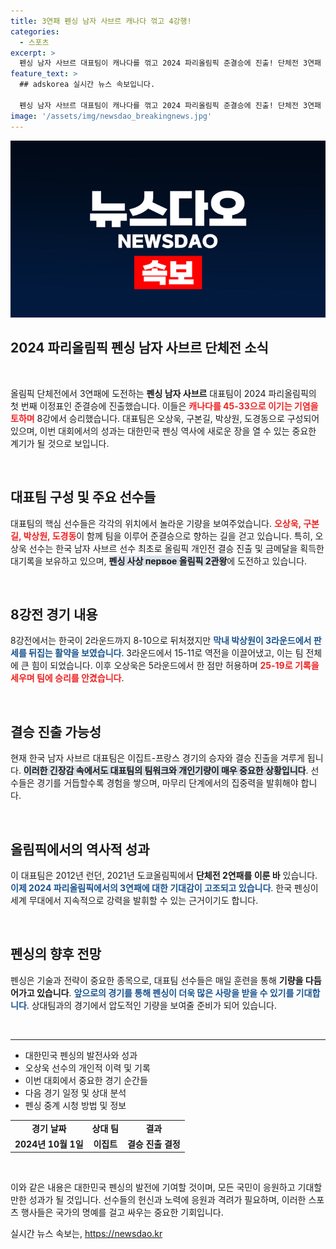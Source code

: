 ```yaml
---
title: 3연패 펜싱 남자 사브르 캐나다 꺾고 4강행!
categories:
  - 스포츠
excerpt: >
  펜싱 남자 사브르 대표팀이 캐나다를 꺾고 2024 파리올림픽 준결승에 진출! 단체전 3연패 도전에 나선 이들은 오상욱의 역대급 활약으로 경기의 흐름을 뒤집으며 승리를 거머쥐었다. 결승 진출의 주인공은 누구일지 기대가 모인다!
feature_text: >
  ## adskorea 실시간 뉴스 속보입니다.

  펜싱 남자 사브르 대표팀이 캐나다를 꺾고 2024 파리올림픽 준결승에 진출! 단체전 3연패 도전에 나선 이들은 오상욱의 역대급 활약으로 경기의 흐름을 뒤집으며 승리를 거머쥐었다. 결승 진출의 주인공은 누구일지 기대가 모인다!
image: '/assets/img/newsdao_breakingnews.jpg'
---
```


<p><img src="/assets/img/newsdao_breakingnews.jpg" alt="adskorea 속보" /></p>

<h2 data-ke-size="size26">2024 파리올림픽 펜싱 남자 사브르 단체전 소식</h2>

<p data-ke-size="size16">&nbsp;</p>

<p>올림픽 단체전에서 3연패에 도전하는 <b>펜싱 남자 사브르</b> 대표팀이 2024 파리올림픽의 첫 번째 이정표인 준결승에 진출했습니다. 이들은 <b><span style="color: #ee2323;">캐나다를 45-33으로 이기는 기염을 토하며</span></b> 8강에서 승리했습니다. 대표팀은 오상욱, 구본길, 박상원, 도경동으로 구성되어 있으며, 이번 대회에서의 성과는 대한민국 펜싱 역사에 새로운 장을 열 수 있는 중요한 계기가 될 것으로 보입니다.</p>

<p data-ke-size="size16">&nbsp;</p>

<h2 data-ke-size="size26">대표팀 구성 및 주요 선수들</h2>

<p>대표팀의 핵심 선수들은 각각의 위치에서 놀라운 기량을 보여주었습니다. <b><span style="color: #ee2323;">오상욱, 구본길, 박상원, 도경동</span></b>이 함께 팀을 이루어 준결승으로 향하는 길을 걷고 있습니다. 특히, 오상욱 선수는 한국 남자 사브르 선수 최초로 올림픽 개인전 결승 진출 및 금메달을 획득한 대기록을 보유하고 있으며, <b><span style="background-color: #21538527;">펜싱 사상 первое 올림픽 2관왕</span></b>에 도전하고 있습니다.</p>

<p data-ke-size="size16">&nbsp;</p>

<h2 data-ke-size="size26">8강전 경기 내용</h2>

<p>8강전에서는 한국이 2라운드까지 8-10으로 뒤처졌지만 <b><span style="color: #1a5490;">막내 박상원이 3라운드에서 판세를 뒤집는 활약을 보였습니다</span></b>. 3라운드에서 15-11로 역전을 이끌어냈고, 이는 팀 전체에 큰 힘이 되었습니다. 이후 오상욱은 5라운드에서 한 점만 허용하며 <b><span style="color: #ee2323;">25-19로 기록을 세우며 팀에 승리를 안겼습니다</span></b>.</p>

<p data-ke-size="size16">&nbsp;</p>

<h2 data-ke-size="size26">결승 진출 가능성</h2>

<p>현재 한국 남자 사브르 대표팀은 이집트-프랑스 경기의 승자와 결승 진출을 겨루게 됩니다. <b><span style="background-color: #21538527;">이러한 긴장감 속에서도 대표팀의 팀워크와 개인기량이 매우 중요한 상황입니다</span></b>. 선수들은 경기를 거듭할수록 경험을 쌓으며, 마무리 단계에서의 집중력을 발휘해야 합니다.</p>

<p data-ke-size="size16">&nbsp;</p>

<h2 data-ke-size="size26">올림픽에서의 역사적 성과</h2>

<p>이 대표팀은 2012년 런던, 2021년 도쿄올림픽에서 <b>단체전 2연패를 이룬 바</b> 있습니다. <b><span style="color: #1a5490;">이제 2024 파리올림픽에서의 3연패에 대한 기대감이 고조되고 있습니다</span></b>. 한국 펜싱이 세계 무대에서 지속적으로 강력을 발휘할 수 있는 근거이기도 합니다.</p>

<p data-ke-size="size16">&nbsp;</p>

<h2 data-ke-size="size26">펜싱의 향후 전망</h2>

<p>펜싱은 기술과 전략이 중요한 종목으로, 대표팀 선수들은 매일 훈련을 통해 <b>기량을 다듬어가고 있습니다</b>. <b><span style="color: #1a5490;">앞으로의 경기를 통해 펜싱이 더욱 많은 사랑을 받을 수 있기를 기대합니다</span></b>. 상대팀과의 경기에서 압도적인 기량을 보여줄 준비가 되어 있습니다.</p>

<p data-ke-size="size16">&nbsp;</p>

<hr />

<ul>
    <li>대한민국 펜싱의 발전사와 성과</li>
    <li>오상욱 선수의 개인적 이력 및 기록</li>
    <li>이번 대회에서 중요한 경기 순간들</li>
    <li>다음 경기 일정 및 상대 분석</li>
    <li>펜싱 중계 시청 방법 및 정보</li>
</ul>

<table style="width: 100%; border-collapse: collapse;">
    <tr>
        <td style="text-align: center; height: 17px;"><b>경기 날짜</b></td>
        <td style="text-align: center; height: 17px;"><b>상대 팀</b></td>
        <td style="text-align: center; height: 17px;"><b>결과</b></td>
    </tr>
    <tr>
        <td style="text-align: center; height: 17px;"><b>2024년 10월 1일</b></td>
        <td style="text-align: center; height: 17px;"><b>이집트</b></td>
        <td style="text-align: center; height: 17px;"><b>결승 진출 결정</b></td>
    </tr>
</table>

<p data-ke-size="size16">&nbsp;</p> 

<p>이와 같은 내용은 대한민국 펜싱의 발전에 기여할 것이며, 모든 국민이 응원하고 기대할 만한 성과가 될 것입니다. 선수들의 헌신과 노력에 응원과 격려가 필요하며, 이러한 스포츠 행사들은 국가의 명예를 걸고 싸우는 중요한 기회입니다.</p>
실시간 뉴스 속보는, <a href="https://newsdao.kr" rel="dofollow">https://newsdao.kr</a>


